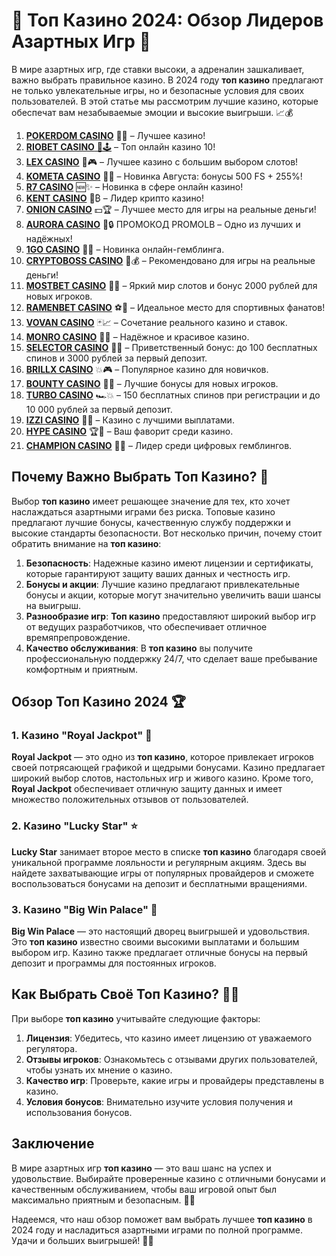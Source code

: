 # 🎰 Топ Казино 2024: Обзор Лидеров Азартных Игр 🚀

В мире азартных игр, где ставки высоки, а адреналин зашкаливает, важно выбрать правильное казино. В 2024 году **топ казино** предлагают не только увлекательные игры, но и безопасные условия для своих пользователей. В этой статье мы рассмотрим лучшие казино, которые обеспечат вам незабываемые эмоции и высокие выигрыши. 📈💰
1. [**POKERDOM CASINO**](https://4pd-stat.com/click/65c385136bcc63141167f1e3/4450/13807/subaccount) 🎰🔥 – Лучшее казино!
1. [**RIOBET CASINO** 🌟🕹️](https://tracker.rioaffi.com/link?btag=1027246_346134) – Топ онлайн казино 10!
1. [**LEX CASINO**](https://lex-ircp01.com/c71ab4dfb) 🎯🎮 – Лучшее казино с большим выбором слотов!
1. [**KOMETA CASINO**](https://stars-flight.com/s2371995e) 🚀🎁 – Новинка Августа: бонусы 500 FS + 255%!
1. [**R7 CASINO**](https://aristocratic-hall.com/s9f210880) 🆕✨ – Новинка в сфере онлайн казино!
1. [**KENT CASINO**](https://passage-through-deserts.com/de0514c15) 💎₿ – Лидер крипто казино!
1. [**ONION CASINO**](https://obclk001-2d.top/click?offer_id=986&partner_id=10542&landing_id=1798&utm_medium=affiliate&sub_1=oncasino3) 💵🏆 – Лучшее место для игры на реальные деньги!
1. [**AURORA CASINO**](https://10trafic-stat2.com/click/668546566bcc6313411604c7/6766/15114/subaccount?promocode=PROMOLB) 🌌🔒 ПРОМОКОД PROMOLB – Одно из лучших и надёжных!
1. [**1GO CASINO**](https://1go-ircp01.com/ce015f410) 🎉🎲 – Новинка онлайн-гемблинга.
1. [**CRYPTOBOSS CASINO**](https://cryptobossc.online/d847bcfa9) 👑💰 – Рекомендовано для игры на реальные деньги!
1. [**MOSTBET CASINO**](https://ktbtis024ifqfn0mst.com/beQs) 🎡💫 – Яркий мир слотов и бонус 2000 рублей для новых игроков.
1. [**RAMENBET CASINO**](https://get.saltyram.com/ru/registration?apkpop=0&partner=p24970p3296034p5526) ⚽🏅 – Идеальное место для спортивных фанатов!
1. [**VOVAN CASINO**](https://vovan.site/d2375cf9b) 🃏📈 – Сочетание реального казино и ставок.
1. [**MONRO CASINO**](https://mnr-ircp01.com/c3ce72a2c) 🌟💖 – Надёжное и красивое казино.
1. [**SELECTOR CASINO**](https://gosel.pl/SELVK) 🎁🎉 – Приветственный бонус: до 100 бесплатных спинов и 3000 рублей за первый депозит.
1. [**BRILLX CASINO**](https://brillx.pub/BRIVK) 💥🎮 – Популярное казино для новичков.
1. [**BOUNTY CASINO**](https://bounty-casino.de/BOVK) 🎯🎁 – Лучшие бонусы для новых игроков.
1. [**TURBO CASINO**](https://turbo-casino.pro/TURVK) 🏎️💥 – 150 бесплатных спинов при регистрации и до 10 000 рублей за первый депозит.
1. [**IZZI CASINO**](https://izzi-fr03.com/ca7c8a7b7) 💸🔝 – Казино с лучшими выплатами.
1. [**HYPE CASINO**](https://hypekaz.com/dc2f44ad0) 🏆🎉 – Ваш фаворит среди казино.
1. [**CHAMPION CASINO**](https://champcasino.ink/pobeda/doa-hats?p80412p305331p112c) 🥇🎰 – Лидер среди цифровых гемблингов.

## Почему Важно Выбрать Топ Казино? 🎯

Выбор **топ казино** имеет решающее значение для тех, кто хочет наслаждаться азартными играми без риска. Топовые казино предлагают лучшие бонусы, качественную службу поддержки и высокие стандарты безопасности. Вот несколько причин, почему стоит обратить внимание на **топ казино**:

1. **Безопасность**: Надежные казино имеют лицензии и сертификаты, которые гарантируют защиту ваших данных и честность игр.
2. **Бонусы и акции**: Лучшие казино предлагают привлекательные бонусы и акции, которые могут значительно увеличить ваши шансы на выигрыш.
3. **Разнообразие игр**: **Топ казино** предоставляют широкий выбор игр от ведущих разработчиков, что обеспечивает отличное времяпрепровождение.
4. **Качество обслуживания**: В **топ казино** вы получите профессиональную поддержку 24/7, что сделает ваше пребывание комфортным и приятным.

## Обзор Топ Казино 2024 🏆

### 1. Казино "Royal Jackpot" 👑

**Royal Jackpot** — это одно из **топ казино**, которое привлекает игроков своей потрясающей графикой и щедрыми бонусами. Казино предлагает широкий выбор слотов, настольных игр и живого казино. Кроме того, **Royal Jackpot** обеспечивает отличную защиту данных и имеет множество положительных отзывов от пользователей.

### 2. Казино "Lucky Star" ⭐

**Lucky Star** занимает второе место в списке **топ казино** благодаря своей уникальной программе лояльности и регулярным акциям. Здесь вы найдете захватывающие игры от популярных провайдеров и сможете воспользоваться бонусами на депозит и бесплатными вращениями.

### 3. Казино "Big Win Palace" 🎉

**Big Win Palace** — это настоящий дворец выигрышей и удовольствия. Это **топ казино** известно своими высокими выплатами и большим выбором игр. Казино также предлагает отличные бонусы на первый депозит и программы для постоянных игроков.

## Как Выбрать Своё Топ Казино? 🕵️‍♂️

При выборе **топ казино** учитывайте следующие факторы:

1. **Лицензия**: Убедитесь, что казино имеет лицензию от уважаемого регулятора.
2. **Отзывы игроков**: Ознакомьтесь с отзывами других пользователей, чтобы узнать их мнение о казино.
3. **Качество игр**: Проверьте, какие игры и провайдеры представлены в казино.
4. **Условия бонусов**: Внимательно изучите условия получения и использования бонусов.

## Заключение

В мире азартных игр **топ казино** — это ваш шанс на успех и удовольствие. Выбирайте проверенные казино с отличными бонусами и качественным обслуживанием, чтобы ваш игровой опыт был максимально приятным и безопасным. 🎲💎

Надеемся, что наш обзор поможет вам выбрать лучшее **топ казино** в 2024 году и насладиться азартными играми по полной программе. Удачи и больших выигрышей! 🌟🍀
